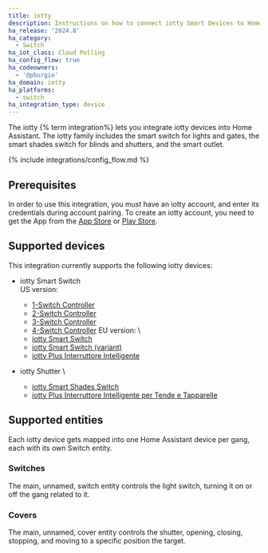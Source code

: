 ```yaml
---
title: iotty
description: Instructions on how to connect iotty Smart Devices to Home Assistant.
ha_release: '2024.8'
ha_category:
  - Switch
ha_iot_class: Cloud Polling
ha_config_flow: true
ha_codeowners:
  - '@pburgio'
ha_domain: iotty
ha_platforms:
  - switch
ha_integration_type: device
---
```


The iotty {% term integration%} lets you integrate iotty devices into Home Assistant. The iotty family includes the smart switch for lights and gates, the smart shades switch for blinds and shutters, and the smart outlet. 


{% include integrations/config_flow.md %}

## Prerequisites

In order to use this integration, you must have an iotty account, and enter its credentials during account pairing.
To create an iotty account, you need to get the App from the [App Store](https://apps.apple.com/it/app/iotty-smart-home/id1230937401) or [Play Store](https://play.google.com/store/apps/details?id=com.dynamicait.iotty&hl=en).

## Supported devices

This integration currently supports the following iotty devices:

- iotty Smart Switch \
  US version:
  - [1-Switch Controller](https://iottysmarthome.com/products/1-switch-controller?variant=43630747058389)
  - [2-Switch Controller](https://iottysmarthome.com/products/2-switch-controller?variant=43630751219925)
  - [3-Switch Controller](https://iottysmarthome.com/products/3-switch-controller?variant=43630760493269)
  - [4-Switch Controller](https://iottysmarthome.com/products/4-switch-controller?variant=43630774386901)
  EU version: \
  - [iotty Smart Switch](https://iotty.uk/collections/frontpage/products/iotty-smart-switch)
  - [iotty Smart Switch (variant)](https://iotty.uk/collections/frontpage/products/iotty-smart-switch?variant=40820222460082)
  - [iotty Plus Interruttore Intelligente](https://iotty.it/collections/frontpage/products/iotty-plus-interruttore-intelligente-per-luci-e-cancelli)

- iotty Shutter \
  - [iotty Smart Shades Switch](https://iotty.uk/collections/frontpage/products/e2s-plus-smart-shades-switch-for-shutters-and-blinds)
  - [iotty Plus Interruttore Intelligente per Tende e Tapparelle](https://iotty.it/collections/prodotti-singoli/products/i3s-plus-interruttore-intelligente-per-tende-e-tapparelle)

## Supported entities

Each iotty device gets mapped into one Home Assistant device per gang, each with its own Switch entity.

### Switches

The main, unnamed, switch entity controls the light switch, turning it on or off the gang related to it.

### Covers

The main, unnamed, cover entity controls the shutter, opening, closing, stopping, and moving to a specific position the target.

